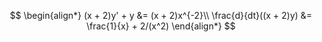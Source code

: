 $$
\begin{align*}
(x + 2)y' + y &= (x + 2)x^{-2}\\
\frac{d}{dt}((x + 2)y) &= \frac{1}{x} + 2/(x^2)
\end{align*}
$$